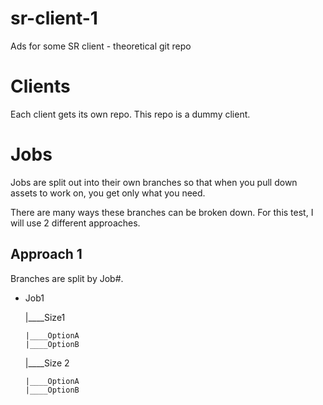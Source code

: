 # sr-client-1
Ads for some SR client - theoretical git repo

# Clients
Each client gets its own repo. This repo is a dummy client.

# Jobs
Jobs are split out into their own branches so that when you pull down assets to work on, you get only what you need.

There are many ways these branches can be broken down. For this test, I will use 2 different approaches.

## Approach 1
Branches are split by Job#.
* Job1

  |____Size1

      |____OptionA
      |____OptionB

  |____Size 2
  
      |____OptionA
      |____OptionB